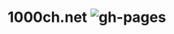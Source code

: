 # 1000ch.net ![gh-pages](https://github.com/1000ch/1000ch.net/workflows/gh-pages/badge.svg?branch=main)
